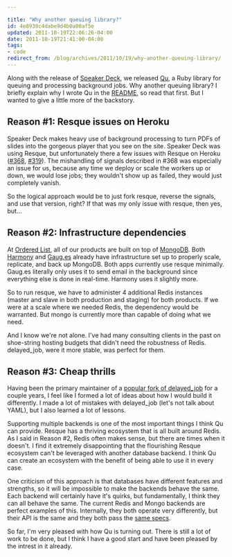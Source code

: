 ```yaml
---

title: "Why another queuing library?"
id: 4e8930c4dabe9d4b0a00af5e
updated: 2011-10-19T22:06:26-04:00
date: 2011-10-19T21:41:00-04:00
tags:
- code
redirect_from: /blog/archives/2011/10/19/why-another-queuing-library/
---
```


Along with the release of [Speaker Deck](http://speakerdeck.com), we released [Qu](https://github.com/bkeepers/qu), a Ruby library for queuing and processing background jobs. Why another queuing library? I briefly explain why I wrote Qu in the [README](https://github.com/bkeepers/qu#readme), so read that first. But I wanted to give a little more of the backstory.

Reason \#1: Resque issues on Heroku
-----------------------------------

Speaker Deck makes heavy use of background processing to turn PDFs of slides into the gorgeous player that you see on the site. Speaker Deck was using Resque, but unfortunately there a few issues with Resque on Heroku ([\#368](https://github.com/resque/resque/issues/368), [\#319](https://github.com/resque/resque/issues/319)). The mishandling of signals described in \#368 was especially an issue for us, because any time we deploy or scale the workers up or down, we would lose jobs; they wouldn't show up as failed, they would just completely vanish.

So the logical approach would be to just fork resque, reverse the signals, and use that version, right? If that was my only issue with resque, then yes, but…

Reason \#2: Infrastructure dependencies
---------------------------------------

At [Ordered List](http://orderedlist.com), all of our products are built on top of [MongoDB](http://mongodb.org). Both [Harmony](http://get.harmonyapp.com) and [Gaug.es](http://get.gaug.es) already have infrastructure set up to properly scale, replicate, and back up MongoDB. Both apps currently use resque minimally. Gaug.es literally only uses it to send email in the background since everything else is done in real-time. Harmony uses it slightly more.

So to run resque, we have to administer 4 additional Redis instances (master and slave in both production and staging) for both products. If we were at a scale where we needed Redis, the dependency would be warranted. But mongo is currently more than capable of doing what we need.

And I know we're not alone. I've had many consulting clients in the past on shoe-string hosting budgets that didn't need the robustness of Redis. delayed\_job, were it more stable, was perfect for them.

Reason \#3: Cheap thrills
-------------------------

Having been the primary maintainer of a [popular fork of delayed\_job](https://github.com/collectiveidea/delayed_job) for a couple years, I feel like I formed a lot of ideas about how I would build it differently. I made a lot of mistakes with delayed\_job (let's not talk about YAML), but I also learned a lot of lessons.

Supporting multiple backends is one of the most important things I think Qu can provide. Resque has a thriving ecosystem that is all built around Redis. As I said in Reason \#2, Redis often makes sense, but there are times when it doesn't. I find it extremely disappointing that the flourishing Resque ecosystem can't be leveraged with another database backend. I think Qu can create an ecosystem with the benefit of being able to use it in every case.

One criticism of this approach is that databases have different features and strengths, so it will be impossible to make the backends behave the same. Each backend will certainly have it's quirks, but fundamentally, I think they can all behave the same. The current Redis and Mongo backends are perfect examples of this. Internally, they both operate very differently, but their API is the same and they both pass the [same specs](https://github.com/bkeepers/qu/blob/master/lib/qu/backend/spec.rb).

So far, I'm very pleased with how Qu is turning out. There is still a lot of work to be done, but I think I have a good start and have been pleased by the intrest in it already.
